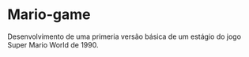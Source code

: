 # Mario-game
Desenvolvimento de uma primeria versão básica de um estágio do jogo Super Mario World de 1990.
